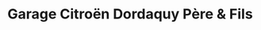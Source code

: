 ---
title: "Garage Citroën Dordaquy Père & Fils"
url: /nogent-sur-oise/garage-citroen-dordaquy-pere-und-fils/
shop: Autowerkstatt
---